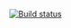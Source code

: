 [![Build status](https://ci.appveyor.com/api/projects/status/mmd556x86xbtbdui?svg=true)](https://ci.appveyor.com/project/AlekseyArhipenko/2-4-1-bdd)
